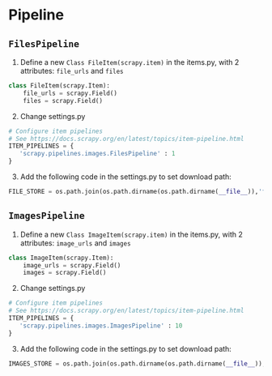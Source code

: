 # Pipeline

## `FilesPipeline`

1. Define a new  `Class FileItem(scrapy.item)` in the items.py, with 2 attributes: `file_urls` and `files`

```python
class FileItem(scrapy.Item):
    file_urls = scrapy.Field()
    files = scrapy.Field()
```

2. Change settings.py

```python
# Configure item pipelines
# See https://docs.scrapy.org/en/latest/topics/item-pipeline.html
ITEM_PIPELINES = {
   'scrapy.pipelines.images.FilesPipeline' : 1
}
```

3. Add the following code in the settings.py to set download path:

```python
FILE_STORE = os.path.join(os.path.dirname(os.path.dirname(__file__)),'file')
```

## `ImagesPipeline`

1. Define a new  `Class ImageItem(scrapy.item)` in the items.py, with 2 attributes: `image_urls` and `images`

```python
class ImageItem(scrapy.Item):
    image_urls = scrapy.Field()
    images = scrapy.Field()
```

2. Change settings.py

```python
# Configure item pipelines
# See https://docs.scrapy.org/en/latest/topics/item-pipeline.html
ITEM_PIPELINES = {
   'scrapy.pipelines.images.ImagesPipeline' : 10
}
```

3. Add the following code in the settings.py to set download path:

```python
IMAGES_STORE = os.path.join(os.path.dirname(os.path.dirname(__file__)),'images')
```

